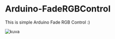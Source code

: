 # Arduino-FadeRGBControl
This is simple Arduino Fade RGB Control :)

![kuva](https://cdn.discordapp.com/attachments/1046894494701850675/1064903345749377185/IMG20230117154515.jpg)

